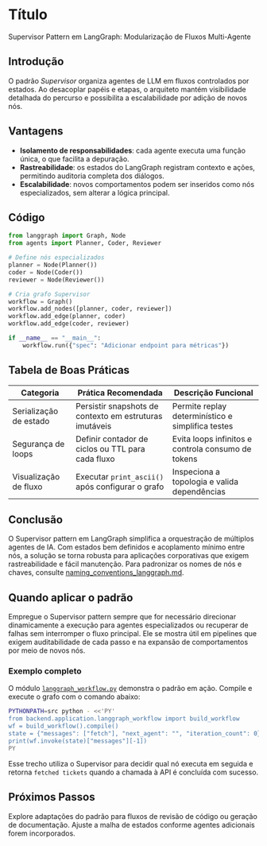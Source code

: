 # Título

Supervisor Pattern em LangGraph: Modularização de Fluxos Multi-Agente

## Introdução

O padrão *Supervisor* organiza agentes de LLM em fluxos controlados por estados. Ao desacoplar papéis e etapas, o arquiteto mantém visibilidade detalhada do percurso e possibilita a escalabilidade por adição de novos nós.

## Vantagens

- **Isolamento de responsabilidades**: cada agente executa uma função única, o que facilita a depuração.
- **Rastreabilidade**: os estados do LangGraph registram contexto e ações, permitindo auditoria completa dos diálogos.
- **Escalabilidade**: novos comportamentos podem ser inseridos como nós especializados, sem alterar a lógica principal.

## Código

```python
from langgraph import Graph, Node
from agents import Planner, Coder, Reviewer

# Define nós especializados
planner = Node(Planner())
coder = Node(Coder())
reviewer = Node(Reviewer())

# Cria grafo Supervisor
workflow = Graph()
workflow.add_nodes([planner, coder, reviewer])
workflow.add_edge(planner, coder)
workflow.add_edge(coder, reviewer)

if __name__ == "__main__":
    workflow.run({"spec": "Adicionar endpoint para métricas"})
```

## Tabela de Boas Práticas

| Categoria | Prática Recomendada | Descrição Funcional |
|-----------|--------------------|---------------------|
| Serialização de estado | Persistir snapshots de contexto em estruturas imutáveis | Permite replay determinístico e simplifica testes |
| Segurança de loops | Definir contador de ciclos ou TTL para cada fluxo | Evita loops infinitos e controla consumo de tokens |
| Visualização de fluxo | Executar `print_ascii()` após configurar o grafo | Inspeciona a topologia e valida dependências |

## Conclusão

O Supervisor pattern em LangGraph simplifica a orquestração de múltiplos agentes de IA. Com estados bem definidos e acoplamento mínimo entre nós, a solução se torna robusta para aplicações corporativas que exigem rastreabilidade e fácil manutenção.
Para padronizar os nomes de nós e chaves, consulte [naming_conventions_langgraph.md](naming_conventions_langgraph.md).

## Quando aplicar o padrão

Empregue o Supervisor pattern sempre que for necessário direcionar dinamicamente a execução para agentes especializados ou recuperar de falhas sem interromper o fluxo principal. Ele se mostra útil em pipelines que exigem auditabilidade de cada passo e na expansão de comportamentos por meio de novos nós.

### Exemplo completo

O módulo [`langgraph_workflow.py`](src/backend/application/langgraph_workflow.py) demonstra o padrão em ação. Compile e execute o grafo com o comando abaixo:

```bash
PYTHONPATH=src python - <<'PY'
from backend.application.langgraph_workflow import build_workflow
wf = build_workflow().compile()
state = {"messages": ["fetch"], "next_agent": "", "iteration_count": 0}
print(wf.invoke(state)["messages"][-1])
PY
```

Esse trecho utiliza o Supervisor para decidir qual nó executa em seguida e retorna `fetched tickets` quando a chamada à API é concluída com sucesso.

## Próximos Passos

Explore adaptações do padrão para fluxos de revisão de código ou geração de documentação. Ajuste a malha de estados conforme agentes adicionais forem incorporados.
